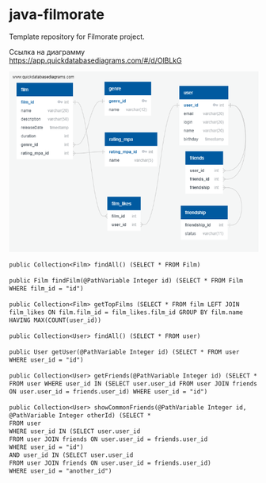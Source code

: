 # java-filmorate
Template repository for Filmorate project.

Ссылка на диаграмму https://app.quickdatabasediagrams.com/#/d/OlBLkG

![а вот и картинка](https://github.com/ushniihk/java-filmorate/blob/main/QuickDBD-export.png?raw=true)

    public Collection<Film> findAll() (SELECT * FROM Film)

    public Film findFilm(@PathVariable Integer id) (SELECT * FROM Film WHERE film_id = "id")
    
    public Collection<Film> getTopFilms (SELECT * FROM film LEFT JOIN film_likes ON film.film_id = film_likes.film_id GROUP BY film.name HAVING MAX(COUNT(user_id))
    
    public Collection<User> findAll() (SELECT * FROM user)
    
    public User getUser(@PathVariable Integer id) (SELECT * FROM user WHERE user_id = "id")
    
    public Collection<User> getFriends(@PathVariable Integer id) (SELECT * FROM user WHERE user_id IN (SELECT user.user_id FROM user JOIN friends ON user.user_id = friends.user_id) WHERE user_id = "id")
    
    public Collection<User> showCommonFriends(@PathVariable Integer id, @PathVariable Integer otherId) (SELECT * 
    FROM user 
    WHERE user_id IN (SELECT user.user_id 
    FROM user JOIN friends ON user.user_id = friends.user_id 
    WHERE user_id = "id") 
    AND user_id IN (SELECT user.user_id 
    FROM user JOIN friends ON user.user_id = friends.user_id) 
    WHERE user_id = "another_id")
    
